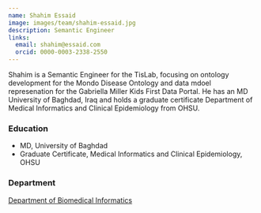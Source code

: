 ```yaml
---
name: Shahim Essaid
image: images/team/shahim-essaid.jpg
description: Semantic Engineer
links:
  email: shahim@essaid.com
  orcid: 0000-0003-2338-2550
---
```


Shahim is a Semantic Engineer for the TisLab, focusing on ontology development for the Mondo Disease Ontology and data mdoel represenation for the Gabriella Miller Kids First Data Portal.
He has an MD University of Baghdad, Iraq and holds a graduate certificate Department of Medical Informatics and Clinical Epidemiology from OHSU.

### Education

- MD, University of Baghdad
- Graduate Certificate, Medical Informatics and Clinical Epidemiology, OHSU

### Department

[Department of Biomedical Informatics](https://medschool.cuanschutz.edu/dbmi)
